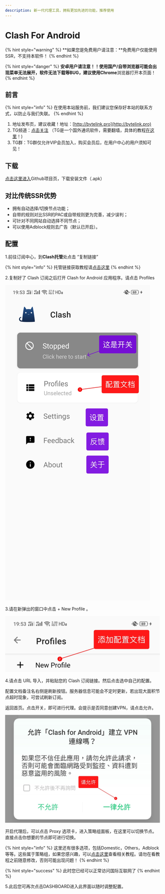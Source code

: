 ```yaml
---
description: 新一代代理工具，拥有更加先进的功能，推荐使用
---
```


# Clash For Android

{% hint style="warning" %}
**如果您是免费用户请注意：**免费用户仅能使用SSR，不支持本软件！
{% endhint %}

{% hint style="danger" %}
**安卓用户请注意！！**使用国产/自带浏览器可能会出现菜单无法展开，软件无法下载等BUG，建议使用**Chrome**浏览器打开本页面！
{% endhint %}


## 前言

{% hint style="info" %}
在使用本站服务前，我们建议您保存好本站的联系方式，以防止与我们失联。
{% endhint %}

1. 地址发布页，建议收藏！地址：[http://bytelink.pro](http://bytelink.pro)
2. TG频道：[点击关注](https://t.me/bytelink) （TG是一个国外通讯软件，需要翻墙，具体的教程[在这里](../../advanced/telegram.md)！\)
3. TG群：TG群仅允许VIP会员加入，购买会员后，在用户中心的用户须知可见！

## 下载

[点击这里进入](https://github.com/Kr328/ClashForAndroid/releases)Github项目页，下载安装文件（.apk）

## 对比传统SSR优势

* 拥有自动选择/切换节点功能；
* 自带的规则对比SSR的PAC或自带规则更为完善，减少误判；
* 可针对不同网站自动选择不同节点；
* 可以使用Adblock规则去广告（默认已开启）。

## 配置

1.前往订阅中心，到**Clash托管**处点击 “复制链接”

{% hint style="info" %}
托管链接获取教程请[点击这里](../../panel.md#ding-yue-tuo-guan-lian-jie)
{% endhint %}

2.复制好了 Clash 订阅之后打开 Clash for Android 应用程序。请点击 Profiles

![](../../.gitbook/assets/clash_android_01.jpg)

3.请在新弹出的窗口中点击 + New Profile 。

![](../../.gitbook/assets/clash_android_02.jpg)

4.请点击 URL 导入，并粘贴您的 Clash 订阅链接。然后点击选中自己的配置。


配置文档备注名右侧是刷新按钮。服务器信息可能会不定时更新，若出现大面积节点超时现象，可尝试刷新订阅。

返回首页。点击开关，即可进行代理。会提示是否同意创建VPN，请点击允许。

![](../../.gitbook/assets/clash_android_03.jpg)

开启代理后，可以点击 Proxy 选项卡，进入策略组面板，在这里可以切换节点。直接点击你想要的节点即可进行切换。

{% hint style="info" %}
这里还有很多选项，包括Domestic，Others，Adblock等等。这些属于策略组，如果您感兴趣，可以[点击这里](../../advanced/rules.md)查看相关教程。请勿在看教程之前随意修改，否则可能出现问题！
{% endhint %}

{% hint style="success" %}
此时您已经可以正常访问国际互联网了
{% endhint %}

5.此后您可再次点击DASHBOARD进入此界面以随时调整配置。


